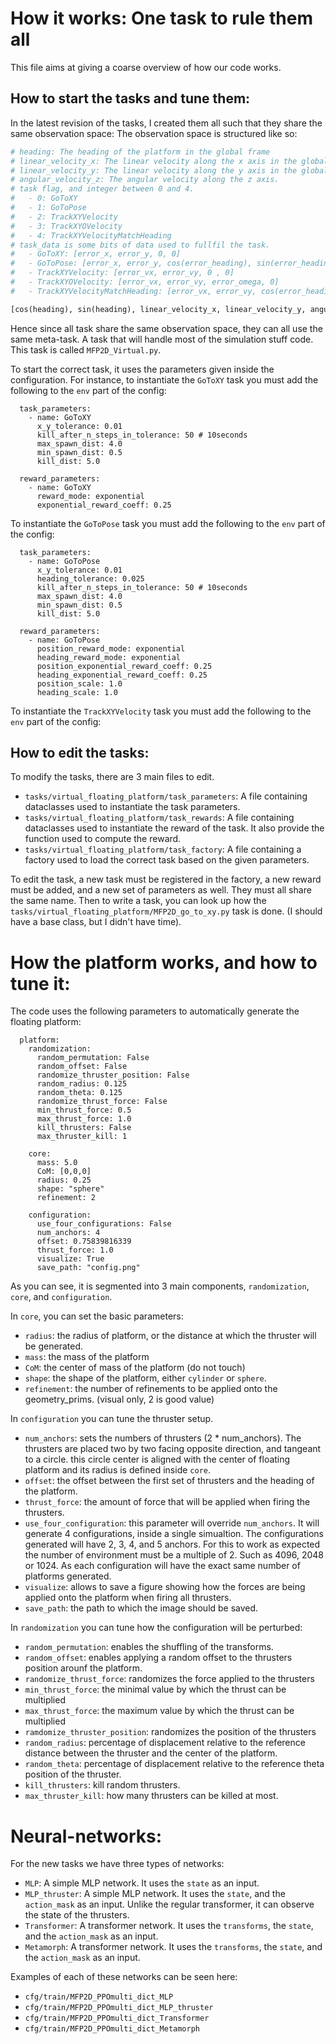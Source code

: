 # How it works: One task to rule them all

This file aims at giving a coarse overview of how our code works.

## How to start the tasks and tune them:

In the latest revision of the tasks, I created them all such that they share the same observation space:
The observation space is structured like so:

```python
# heading: The heading of the platform in the global frame
# linear_velocity_x: The linear velocity along the x axis in the global frame
# linear_velocity_y: The linear velocity along the y axis in the global frame
# angular_velocity_z: The angular velocity along the z axis.
# task flag, and integer between 0 and 4.
#   - 0: GoToXY
#   - 1: GoToPose
#   - 2: TrackXYVelocity
#   - 3: TrackXYOVelocity
#   - 4: TrackXYVelocityMatchHeading
# task_data is some bits of data used to fullfil the task.
#   - GoToXY: [error_x, error_y, 0, 0]
#   - GoToPose: [error_x, error_y, cos(error_heading), sin(error_heading)]
#   - TrackXYVelocity: [error_vx, error_vy, 0 , 0]
#   - TrackXYOVelocity: [error_vx, error_vy, error_omega, 0]
#   - TrackXYVelocityMatchHeading: [error_vx, error_vy, cos(error_heading), sin(error_heading)]

[cos(heading), sin(heading), linear_velocity_x, linear_velocity_y, angular_velocity_z, task_flag, task_data_1, task_data_2, task_data_3, task_data_4]
```

Hence since all task share the same observation space, they can all use the same meta-task. A task that will handle most of the simulation stuff code.
This task is called `MFP2D_Virtual.py`. 

To start the correct task, it uses the parameters given inside the configuration.
For instance, to instantiate the `GoToXY` task you must add the following to the `env` part of the config:
```
  task_parameters: 
    - name: GoToXY
      x_y_tolerance: 0.01
      kill_after_n_steps_in_tolerance: 50 # 10seconds
      max_spawn_dist: 4.0
      min_spawn_dist: 0.5
      kill_dist: 5.0

  reward_parameters:
    - name: GoToXY
      reward_mode: exponential
      exponential_reward_coeff: 0.25
```

To instantiate the `GoToPose` task you must add the following to the `env` part of the config:
```
  task_parameters:
    - name: GoToPose
      x_y_tolerance: 0.01
      heading_tolerance: 0.025
      kill_after_n_steps_in_tolerance: 50 # 10seconds
      max_spawn_dist: 4.0
      min_spawn_dist: 0.5
      kill_dist: 5.0

  reward_parameters:
    - name: GoToPose
      position_reward_mode: exponential
      heading_reward_mode: exponential
      position_exponential_reward_coeff: 0.25
      heading_exponential_reward_coeff: 0.25
      position_scale: 1.0
      heading_scale: 1.0
```

To instantiate the `TrackXYVelocity` task you must add the following to the `env` part of the config:


## How to edit the tasks:
To modify the tasks, there are 3 main files to edit.
- `tasks/virtual_floating_platform/task_parameters`: A file containing dataclasses used to instantiate the task parameters.
- `tasks/virtual_floating_platform/task_rewards`: A file containing dataclasses used to instantiate the reward of the task. It also provide the function used to compute the reward.
- `tasks/virtual_floating_platform/task_factory`: A file containing a factory used to load the correct task based on the given parameters.

To edit the task, a new task must be registered in the factory, a new reward must be added, and a new set of parameters as well. They must all share the same name.
Then to write a task, you can look up how the `tasks/virtual_floating_platform/MFP2D_go_to_xy.py` task is done. (I should have a base class, but I didn't have time).


# How the platform works, and how to tune it:

The code uses the following parameters to automatically generate the floating platform:
```
  platform:
    randomization:
      random_permutation: False
      random_offset: False
      randomize_thruster_position: False
      random_radius: 0.125
      random_theta: 0.125
      randomize_thrust_force: False
      min_thrust_force: 0.5
      max_thrust_force: 1.0
      kill_thrusters: False
      max_thruster_kill: 1

    core:
      mass: 5.0
      CoM: [0,0,0]
      radius: 0.25
      shape: "sphere"
      refinement: 2

    configuration:
      use_four_configurations: False
      num_anchors: 4
      offset: 0.75839816339
      thrust_force: 1.0
      visualize: True
      save_path: "config.png"
```
As you can see, it is segmented into 3 main components, `randomization`, `core`, and `configuration`.

In `core`, you can set the basic parameters:
 - `radius`: the radius of platform, or the distance at which the thruster will be generated.
 - `mass`: the mass of the platform
 - `CoM`: the center of mass of the platform (do not touch)
 - `shape`: the shape of the platform, either `cylinder` or `sphere`.
 - `refinement`: the number of refinements to be applied onto the geometry_prims. (visual only, 2 is good value)

In `configuration` you can tune the thruster setup.
 - `num_anchors`: sets the numbers of thrusters (2 * num_anchors). The thrusters are placed two by two facing opposite direction, and tangeant to a circle. this circle center is aligned with the center of floating platform and its radius is defined inside `core`.
 - `offset`: the offset between the first set of thrusters and the heading of the platform.
 - `thrust_force`: the amount of force that will be applied when firing the thrusters.
 - `use_four_configuration`: this parameter will override `num_anchors`. It will generate 4 configurations, inside a single simualtion. The configurations generated will have 2, 3, 4, and 5 anchors. For this to work as expected the number of environment must be a multiple of 2. Such as 4096, 2048 or 1024. As each configuration will have the exact same number of platforms generated.
 - `visualize`: allows to save a figure showing how the forces are being applied onto the platform when firing all thrusters.
 - `save_path`: the path to which the image should be saved.

In `randomization` you can tune how the configuration will be perturbed:
 - `random_permutation`: enables the shuffling of the transforms.
 - `random_offset`: enables applying a random offset to the thrusters position arounf the platform.
 - `randomize_thrust_force`: randomizes the force applied to the thrusters
 - `min_thrust_force`: the minimal value by which the thrust can be multiplied
 - `max_thrust_force`: the maximum value by which the thrust can be multiplied
 - `ramdomize_thruster_position`: randomizes the position of the thrusters
 - `random_radius`: percentage of displacement relative to the reference distance between the thruster and the center of the platform.
 - `random_theta`: percentage of displacement relative to the reference theta position of the thruster.
 - `kill_thrusters`: kill random thrusters.
 - `max_thruster_kill`: how many thrusters can be killed at most.


# Neural-networks: 
For the new tasks we have three types of networks:
 - `MLP`: A simple MLP network. It uses the `state` as an input.
 - `MLP_thruster`: A simple MLP network. It uses the `state`, and the `action_mask` as an input. Unlike the regular transformer, it can observe the state of the thrusters.
 - `Transformer`: A transformer network. It uses the `transforms`, the `state`, and the `action_mask` as an input.
 - `Metamorph`: A transformer network. It uses the `transforms`, the `state`, and the `action_mask` as an input.

Examples of each of these networks can be seen here:
 - `cfg/train/MFP2D_PPOmulti_dict_MLP`
 - `cfg/train/MFP2D_PPOmulti_dict_MLP_thruster`
 - `cfg/train/MFP2D_PPOmulti_dict_Transformer`
 - `cfg/train/MFP2D_PPOmulti_dict_Metamorph`
